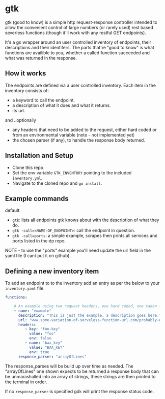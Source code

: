 
# gtk

gtk (good to know) is a simple http request-response controller intended to allow the convenient control of large numbers (or rarely used) rest based severless functions (though it'll work with any restful GET endpoints).

It's a go wrapper around an user controlled inventory of endpoints, their descriptions and their identifers. The parts that're "good to know" is what functions are availible to you, whether a called function succeeded and what was returned in the response.


## How it works

The endpoints are defined via a user controlled inventory. Each item in the inventory consists of:

- a keyword to call the endpoint.
- a description of what it does and what it returns.
- its url.

and ..optionally
- any headers that need to be added to the request, either hard coded or from an environmental variable (note - not implemented yet)
- the chosen parser (if any), to handle the response body returned.


## Installation and Setup

- Clone this repo.
- Set the env variable `GTK_INVENTORY` pointing to the included `inventory.yml`.
- Navigate to the cloned repo and `go install`.


## Example commands

default:
- `gtk`: lists all endpoints gtk knows about with the description of what they do.
- `gtk -call=<NAME-OF_ENDPOINT>`: call the endpoint in question.
- `gtk -call=ports`: a simple example, scrapes then prints all services and ports listed in the dp repo.

NOTE - to use the "ports" example you'll need update the url field in the yaml file (I cant put it on github).


## Defining a new inventory item

To add an endpoint to to the inventory add an entry as per the below to your `inventory.yaml` file.

```yaml
functions:

    # An example using two request headers, one hard coded, one taken from an environmental variables.
    - name: "example"
      description: "This is just the example, a description goes here."
      url: "www.some-variation-of-serveless-function-url.com/probably-google-or-aws/example"
      headers:
         - key: "foo-key"
           value: "foo"
           env: false
         - name: "baa_key"
           value: "BAA_KEY"
           env: true
      response_parser: "arrayOfLines"
```

The response_parses will be build up over time as needed. The "arrayOfLines" one shown expects to be returned a response body that can be unmarashalled into an array of strings, these strings are then printed to the terminal in order.

If no `response_parser` is specified gdk will print the response status code.
